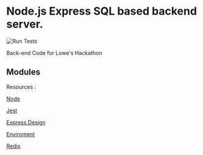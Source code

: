 # Node.js Express SQL based backend server.
![Run Tests](https://github.com/amansheaven/lowesbackend/workflows/Run%20tests/badge.svg)

Back-end Code for Lowe's Hackathon

## Modules


Resources :

[Node](https://www.edureka.co/blog/rest-api-with-node-js/)

[Jest](https://dev.to/nedsoft/testing-nodejs-express-api-with-jest-and-supertest-1km6)

[Express Design](https://medium.com/@sesitamakloe/how-we-structure-our-express-js-routes-58933d02e491)

[Enviroment](https://medium.com/@sesitamakloe/how-we-structure-our-express-js-routes-58933d02e491)

[Redis](https://medium.com/mtholla/managing-node-js-express-sessions-with-redis-94cd099d6f2f)


